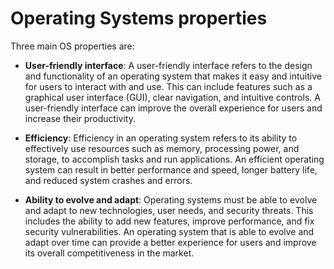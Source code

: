 # Operating Systems properties

Three main OS properties are:

* **User-friendly interface**: A user-friendly interface refers to the design and functionality of an operating system that makes it easy and intuitive for users to interact with and use. This can include features such as a graphical user interface (GUI), clear navigation, and intuitive controls. A user-friendly interface can improve the overall experience for users and increase their productivity.

* **Efficiency**: Efficiency in an operating system refers to its ability to effectively use resources such as memory, processing power, and storage, to accomplish tasks and run applications. An efficient operating system can result in better performance and speed, longer battery life, and reduced system crashes and errors.

* **Ability to evolve and adapt**: Operating systems must be able to evolve and adapt to new technologies, user needs, and security threats. This includes the ability to add new features, improve performance, and fix security vulnerabilities. An operating system that is able to evolve and adapt over time can provide a better experience for users and improve its overall competitiveness in the market.

